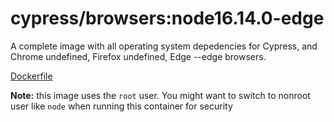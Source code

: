 <!--
WARNING: this file was autogenerated by generate-browser-image.js using

    yarn add:browser -- 16.14.0 --edge
-->

# cypress/browsers:node16.14.0-edge

A complete image with all operating system depedencies for Cypress, and Chrome undefined, Firefox undefined, Edge --edge browsers.

[Dockerfile](Dockerfile)

**Note:** this image uses the `root` user. You might want to switch to nonroot user like `node` when running this container for security
